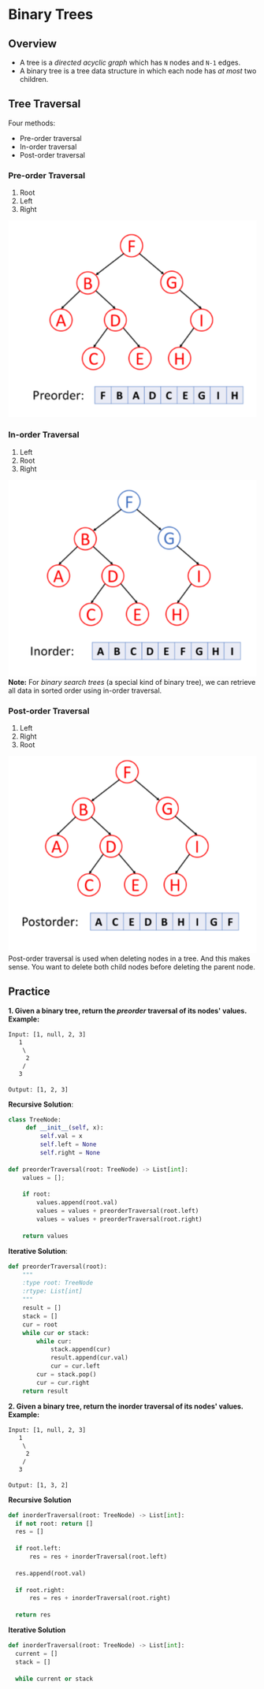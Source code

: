 # Binary Trees

## Overview
* A tree is a _directed acyclic graph_ which has `N` nodes and `N-1` edges.
* A binary tree is a tree data structure in which each node has _at most_ two children.

## Tree Traversal
Four methods:
* Pre-order traversal
* In-order traversal
* Post-order traversal

### Pre-order Traversal
1. Root
2. Left
3. Right

![pre-order traversal](./pre-order.png)

### In-order Traversal
1. Left
2. Root
3. Right 

![in-order traversal](./in-order.png)
**Note:** For _binary search trees_ (a special kind of binary tree), we can retrieve all data in sorted order using in-order traversal.

### Post-order Traversal
1. Left
2. Right
3. Root

![post-order traversal](./post-order.png)
Post-order traversal is used when deleting nodes in a tree. And this makes sense. You want to delete both child nodes before deleting the parent node.

## Practice
**1. Given a binary tree, return the _preorder_ traversal of its nodes' values.**
  **Example:**
  ```
  Input: [1, null, 2, 3]
     1
      \
       2
      /
     3

  Output: [1, 2, 3]
  ```

  **Recursive Solution**:
  ```python
  class TreeNode:
       def __init__(self, x):
           self.val = x
           self.left = None
           self.right = None

  def preorderTraversal(root: TreeNode) -> List[int]:
      values = [];
      
      if root:
          values.append(root.val)
          values = values + preorderTraversal(root.left)
          values = values + preorderTraversal(root.right)
      
      return values
  ```

  **Iterative Solution**:
  ```python
  def preorderTraversal(root):
      """
      :type root: TreeNode
      :rtype: List[int]
      """
      result = []
      stack = []
      cur = root
      while cur or stack:
          while cur:
              stack.append(cur)
              result.append(cur.val)
              cur = cur.left
          cur = stack.pop()
          cur = cur.right
      return result
  ```

**2. Given a binary tree, return the inorder traversal of its nodes' values.**
  **Example:**
  ```
  Input: [1, null, 2, 3]
     1
      \
       2
      /
     3

  Output: [1, 3, 2]
  ```

  **Recursive Solution**
  ```python
  def inorderTraversal(root: TreeNode) -> List[int]:
    if not root: return []
    res = []
    
    if root.left:
        res = res + inorderTraversal(root.left)
    
    res.append(root.val)
    
    if root.right:
        res = res + inorderTraversal(root.right)
        
    return res
  ```

  **Iterative Solution**
  ```python
  def inorderTraversal(root: TreeNode) -> List[int]:
    current = []
    stack = []

    while current or stack
